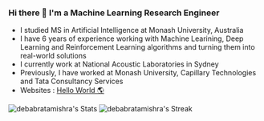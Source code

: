 ### Hi there 👋 I'm a Machine Learning Research Engineer
- I studied MS in Artificial Intelligence at Monash University, Australia
- I have 6 years of experience working with Machine Learining, Deep Learning and Reinforcement Learning algorithms and turning them into real-world solutions
- I currently work at National Acoustic Laboratories in Sydney
- Previously, I have worked at Monash University, Capillary Technologies and Tata Consultancy Services
- Websites : [Hello World 🌎](https://debabratamishra.github.io/)
<!--
**debabratamishra/debabratamishra** is a ✨ _special_ ✨ repository because its `README.md` (this file) appears on your GitHub profile.

Here are some ideas to get you started:

- 🔭 I’m currently working on ...
- 🌱 I’m currently learning ...
- 👯 I’m looking to collaborate on ...
- 🤔 I’m looking for help with ...
- 💬 Ask me about ...
- 📫 How to reach me: ...
- 😄 Pronouns: ...
- ⚡ Fun fact: ...
-->
![debabratamishra's Stats](https://github-readme-stats.vercel.app/api?username=debabratamishra&theme=vue-dark&show_icons=true&hide_border=true&count_private=true)
![debabratamishra's Streak](https://github-readme-streak-stats.herokuapp.com/?user=debabratamishra&theme=vue-dark&hide_border=true)
